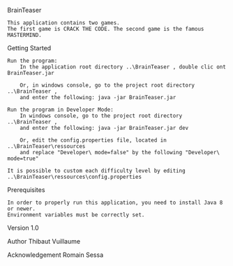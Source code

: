 
BrainTeaser

	This application contains two games.
	The first game is CRACK THE CODE. The second game is the famous MASTERMIND.



Getting Started

	Run the program:
		In the application root directory ..\BrainTeaser , double clic ont BrainTeaser.jar

		Or, in windows console, go to the project root directory ..\BrainTeaser , 
		and enter the following: java -jar BrainTeaser.jar 

	Run the program in Developer Mode:
		In windows console, go to the project root directory ..\BrainTeaser , 
		and enter the following: java -jar BrainTeaser.jar dev

		Or, edit the config.properties file, located in ..\BrainTeaser\ressources
		and replace "Developer\ mode=false" by the following "Developer\ mode=true"

	It is possible to custom each difficulty level by editing ..\BrainTeaser\ressources\config.properties


Prerequisites

	In order to properly run this application, you need to install Java 8 or newer.
	Environment variables must be correctly set.



Version
1.0



Author
	Thibaut Vuillaume

Acknowledgement
	Romain Sessa
